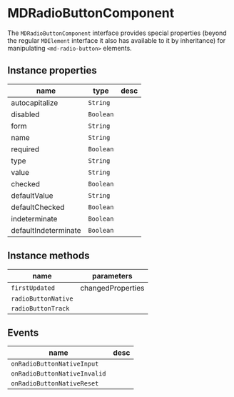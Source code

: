 # MDRadioButtonComponent
The `MDRadioButtonComponent` interface provides special properties (beyond the regular `MDElement` interface it also has available to it by inheritance) for manipulating `<md-radio-button>` elements.

## Instance properties

name|type|desc
---|---|---
autocapitalize|`String`|
disabled|`Boolean`|
form|`String`|
name|`String`|
required|`Boolean`|
type|`String`|
value|`String`|
checked|`Boolean`|
defaultValue|`String`|
defaultChecked|`Boolean`|
indeterminate|`Boolean`|
defaultIndeterminate|`Boolean`|

## Instance methods

name|parameters
---|---
`firstUpdated`|changedProperties
`radioButtonNative`|
`radioButtonTrack`|

## Events

name|desc
---|---
`onRadioButtonNativeInput`|
`onRadioButtonNativeInvalid`|
`onRadioButtonNativeReset`|
